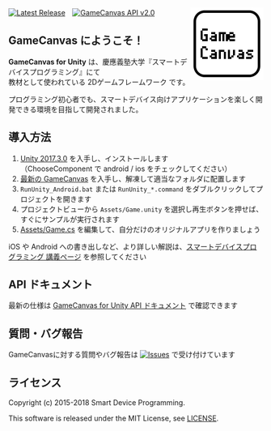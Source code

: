 [![Latest Release](https://img.shields.io/github/release/sfc-sdp/GameCanvas-Unity.svg)](https://github.com/sfc-sdp/GameCanvas-Unity/releases/latest)　[![GameCanvas API v2.0](https://img.shields.io/badge/GameCanvas%20API-v2.0-yellow.svg)](https://sfc-sdp.github.io/GameCanvas-Unity/api/GameCanvas.Proxy.html)
[<img alt="GameCanvas" align="right" src="Assets/Plugins/GameCanvas/Icons/icon_android_full.png"/>](https://github.com/sfc-sdp/GameCanvas-Unity/releases/latest)

## GameCanvas にようこそ！

**GameCanvas for Unity** は、慶應義塾大学『スマートデバイスプログラミング』にて  
教材として使われている 2Dゲームフレームワーク です。

プログラミング初心者でも、スマートデバイス向けアプリケーションを楽しく開発できる環境を目指して開発されました。

## 導入方法
1. [Unity 2017.3.0](https://unity3d.com/jp/get-unity/download/archive) を入手し、インストールします  
（ChooseComponent で android / ios をチェックしてください）
1. [最新の GameCanvas](https://github.com/sfc-sdp/GameCanvas-Unity/releases/latest) を入手し、解凍して適当なフォルダに配置します
1. `RunUnity_Android.bat` または `RunUnity_*.command` をダブルクリックしてプロジェクトを開きます
1. プロジェクトビューから `Assets/Game.unity` を選択し再生ボタンを押せば、すぐにサンプルが実行されます
1. [Assets/Game.cs](Assets/Game.cs) を編集して、自分だけのオリジナルアプリを作りましょう

iOS や Android への書き出しなど、より詳しい解説は、[スマートデバイスプログラミング 講義ページ](http://web.sfc.keio.ac.jp/~wadari/sdp/) を参照してください

## API ドキュメント
最新の仕様は [GameCanvas for Unity API ドキュメント](https://sfc-sdp.github.io/GameCanvas-Unity/api/GameCanvas.Proxy.html) で確認できます

## 質問・バグ報告
GameCanvasに対する質問やバグ報告は [![Issues](https://img.shields.io/github/issues/sfc-sdp/GameCanvas-Unity.svg)](https://github.com/sfc-sdp/GameCanvas-Unity/issues) で受け付けています

## ライセンス
Copyright (c) 2015-2018 Smart Device Programming.

This software is released under the MIT License, see [LICENSE](LICENSE).
